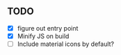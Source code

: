 ## TODO
- [x] figure out entry point
- [x] Minify JS on build
- [ ] Include material icons by default?
